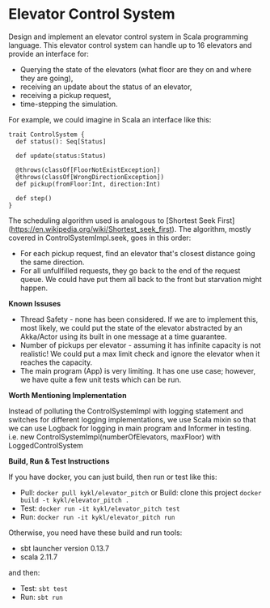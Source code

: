 Elevator Control System
=======================
Design and implement an elevator control system in Scala programming language. This elevator control system can handle up to 16 elevators and provide an interface for:

* Querying the state of the elevators (what floor are they on and where they are going),
* receiving an update about the status of an elevator,
* receiving a pickup request,
* time-stepping the simulation.

For example, we could imagine in Scala an interface like this:

```
trait ControlSystem {
  def status(): Seq[Status]

  def update(status:Status)

  @throws(classOf[FloorNotExistException])
  @throws(classOf[WrongDirectionException])
  def pickup(fromFloor:Int, direction:Int)

  def step()
}
```

The scheduling algorithm used is analogous to [Shortest Seek First] (https://en.wikipedia.org/wiki/Shortest_seek_first). The algorithm, mostly covered in ControlSystemImpl.seek, goes in this order:

* For each pickup request, find an elevator that's closest distance going the same direction.
* For all unfullfilled requests, they go back to the end of the request queue. We could have put them all back to the front but starvation might happen.

**Known Issuses**

* Thread Safety - none has been considered. If we are to implement this, most likely, we could put the state of the elevator abstracted by an Akka/Actor using its built in one message at a time guarantee.
* Number of pickups per elevator - assuming it has infinite capacity is not realistic! We could put a max limit check and ignore the elevator when it reaches the capacity.
* The main program (App) is very limiting. It has one use case; however, we have quite a few unit tests which can be run.

**Worth Mentioning Implementation**

Instead of polluting the ControlSystemImpl with logging statement and switches for different logging implementations, we use Scala mixin so that we can use Logback for logging in main program and Informer in testing.
i.e. new ControlSystemImpl(numberOfElevators, maxFloor) with LoggedControlSystem

**Build, Run & Test Instructions**

If you have docker, you can just build, then run or test like this:
* Pull: `docker pull kykl/elevator_pitch` or Build: clone this project `docker build -t kykl/elevator_pitch .`
* Test: `docker run -it kykl/elevator_pitch test`
* Run: `docker run -it kykl/elevator_pitch run`

Otherwise, you need have these build and run tools:
* sbt launcher version 0.13.7
* scala  2.11.7

and then:
* Test: `sbt test`
* Run: `sbt run`
